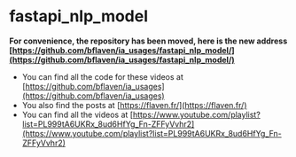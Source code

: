# fastapi_nlp_model

**For convenience, the repository has been moved, here is the new address
[https://github.com/bflaven/ia_usages/fastapi_nlp_model/](https://github.com/bflaven/ia_usages/fastapi_nlp_model/)**


- You can find all the code for these videos at [https://github.com/bflaven/ia_usages](https://github.com/bflaven/ia_usages)
- You also find the posts at [https://flaven.fr/](https://flaven.fr/)
- You can find all the videos at [https://www.youtube.com/playlist?list=PL999tA6UKRx_8ud6HfYg_Fn-ZFFyVvhr2](https://www.youtube.com/playlist?list=PL999tA6UKRx_8ud6HfYg_Fn-ZFFyVvhr2)


